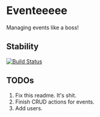 # Eventeeeee

Managing events like a boss!

## Stability

[![Build Status](https://travis-ci.org/rainbow-unicorn-rangers/eventeeeee.png)](https://travis-ci.org/https://travis-ci.org/rainbow-unicorn-rangers/eventeeeee "Build Status")

## TODOs
1. Fix this readme. It's shit.
2. Finish CRUD actions for events.
3. Add users.
